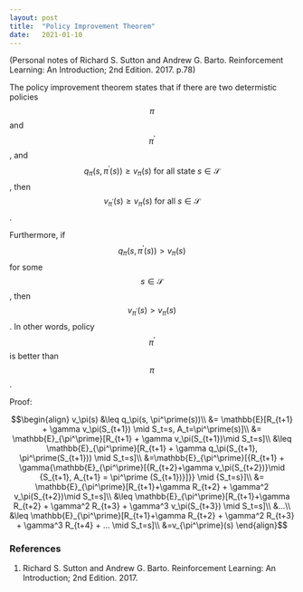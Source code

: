 ```yaml
---
layout: post
title:  "Policy Improvement Theorem"
date:   2021-01-10
---
```

(Personal notes of Richard S. Sutton and Andrew G. Barto. Reinforcement Learning: An Introduction; 2nd Edition. 2017. p.78)

The policy improvement theorem states that if there are two determistic policies $$\pi$$ and $$\pi^\prime$$, and $$q_\pi(s, \pi^\prime(s)) \geq v_\pi(s) \text{ for all state } s \in \mathcal{S}$$, then $$v_{\pi^\prime}(s) \geq v_\pi(s) \text{ for all } s \in \mathcal{S}$$.

Furthermore, if $$q_\pi(s, \pi^\prime(s)) > v_\pi(s)$$ for some $$s \in \mathcal{S}$$, then $$v_{\pi^\prime}(s) > v_\pi(s)$$. In other words, policy $$\pi^\prime$$ is better than $$\pi$$.

Proof:

$$\begin{align}
v_\pi(s) &\leq q_\pi(s, \pi^\prime(s))\\
&= \mathbb{E}[R_{t+1} + \gamma v_\pi(S_{t+1}) \mid S_t=s, A_t=\pi^\prime(s)]\\
&= \mathbb{E}_{\pi^\prime}[R_{t+1} + \gamma v_\pi(S_{t+1})\mid S_t=s]\\
&\leq \mathbb{E}_{\pi^\prime}[R_{t+1} + \gamma q_\pi(S_{t+1}, \pi^\prime(S_{t+1})) \mid S_t=s]\\
&=\mathbb{E}_{\pi^\prime}[{R_{t+1} + \gamma{\mathbb{E}_{\pi^\prime}[{R_{t+2}+\gamma v_\pi(S_{t+2})}\mid {S_{t+1}, A_{t+1} = \pi^\prime (S_{t+1})}]}} \mid {S_t=s}]\\
&= \mathbb{E}_{\pi^\prime}[R_{t+1}+\gamma R_{t+2} + \gamma^2 v_\pi(S_{t+2})\mid S_t=s]\\
&\leq \mathbb{E}_{\pi^\prime}[R_{t+1}+\gamma R_{t+2} + \gamma^2 R_{t+3} + \gamma^3 v_\pi(S_{t+3}) \mid S_t=s]\\
&...\\
&\leq \mathbb{E}_{\pi^\prime}[R_{t+1}+\gamma R_{t+2} + \gamma^2 R_{t+3} + \gamma^3 R_{t+4} + ... \mid S_t=s]\\
&=v_{\pi^\prime}(s)
\end{align}$$

<h3>References</h3>

1. Richard S. Sutton and Andrew G. Barto. Reinforcement Learning: An Introduction; 2nd Edition. 2017.
